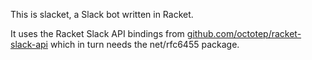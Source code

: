 This is slacket, a Slack bot written in Racket.

It uses the Racket Slack API bindings from [github.com/octotep/racket-slack-api](https://github.com/octotep/racket-slack-api)
which in turn needs the net/rfc6455 package.
